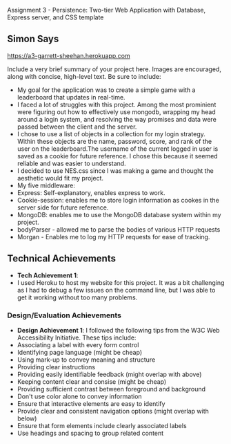 Assignment 3 - Persistence: Two-tier Web Application with Database, Express server, and CSS template

## Simon Says

https://a3-garrett-sheehan.herokuapp.com

Include a very brief summary of your project here. Images are encouraged, along with concise, high-level text. Be sure to include:

- My goal for the application was to create a simple game with a leaderboard that updates in real-time.
- I faced a lot of struggles with this project. Among the most prominient were figuring out how to effectively use mongodb, wrapping my head around a login system, and resolving the way promises and data were passed between the client and the server.
- I chose to use a list of objects in a collection for my login strategy. Within these objects are the name, password, score, and rank of the user on the leaderboard.The username of the current logged in user is saved as a cookie for future reference. I chose this because it seemed reliable and was easier to understand.
- I decided to use NES.css since I was making a game and thought the aesthetic would fit my project.
- My five middleware:
- Express: Self-explanatory, enables express to work.
- Cookie-session: enables me to store login information as cookes in the server side for future reference.
- MongoDB: enables me to use the MongoDB database system within my project.
- bodyParser - allowed me to parse the bodies of various HTTP requests
- Morgan - Enables me to log my HTTP requests for ease of tracking.

## Technical Achievements
- **Tech Achievement 1**: 
- I used Heroku to host my website for this project. It was a bit challenging as I had to debug a few issues on the command line, but I was able to get it working without too many problems.

### Design/Evaluation Achievements
- **Design Achievement 1**: I followed the following tips from the W3C Web Accessibility Initiative. These tips include:
- Associating a label with every form control
- Identifying page language (might be cheap)
- Using mark-up to convey meaning and structure
- Providing clear instructions
- Providing easily identifiable feedback (might overlap with above)
- Keeping content clear and consise (might be cheap)
- Providing sufficient contrast between foreground and background
- Don't use color alone to convey information
- Ensure that interactive elements are easy to identify
- Provide clear and consistent navigation options (might overlap with below)
- Ensure that form elements include clearly associated labels
- Use headings and spacing to group related content
